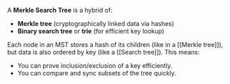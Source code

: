 A **Merkle Search Tree** is a hybrid of:

- **Merkle tree** (cryptographically linked data via hashes)
- **Binary search tree** or **trie** (for efficient key lookup)

Each node in an MST stores a hash of its children (like in a [[Merkle tree]]), but data is also ordered by key (like a [[Search tree]]). This means:

- You can prove inclusion/exclusion of a key efficiently.
- You can compare and sync subsets of the tree quickly.

